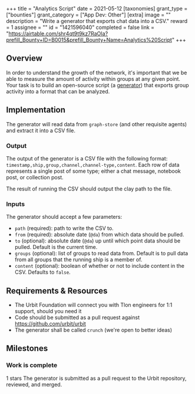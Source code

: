 +++
title = "Analytics Script"
date = 2021-05-12
[taxonomies]
grant_type = ["bounties"]
grant_category = ["App Dev: Other"]
[extra]
image = ""
description = "Write a generator that exports chat data into a CSV."
reward = 1
assignee = ""
id = "1421596040"
completed = false
link = "https://airtable.com/shr4qt9t9kz7RaOIa?prefill_Bounty+ID=B0015&prefill_Bounty+Name=Analytics%20Script"
+++

## Overview

In order to understand the growth of the network, it's important that we be able to measure the amount of activity within groups at any given point. Your task is to build an open-source script (a [generator](https://urbit.org/docs/tutorials/hoon/hoon-school/generators/)) that exports group activity into a format that can be analyzed.

## Implementation

The generator will read data from `graph-store` (and other requisite agents) and extract it into a CSV file.

### Output

The output of the generator is a CSV file with the following format: `timestamp,ship,group,channel,channel-type,content`. Each row of data represents a single post of some type; either a chat message, notebook post, or collection post. 

The result of running the CSV should output the clay path to the file. 

### Inputs

The generator should accept a few parameters:

- `path` (required): path to write the CSV to.
- `from` (required): absolute date (`@da`) from which data should be pulled.
- `to` (optional): absolute date (`@da`) up until which point data should be pulled. Default is the current time.
- `groups` (optional): list of groups to read data from. Default is to pull data from all groups that the running ship is a member of.
- `content` (optional): boolean of whether or not to include content in the CSV. Defaults to `false`. 

## Requirements & Resources

- The Urbit Foundation will connect you with Tlon engineers for 1:1 support, should you need it
- Code should be submitted as a pull request against https://github.com/urbit/urbit
- The generator shall be called `crunch` (we're open to better ideas)

## Milestones


### Work is complete
1 stars
The generator is submitted as a pull request to the Urbit repository, reviewed, and merged.

    
